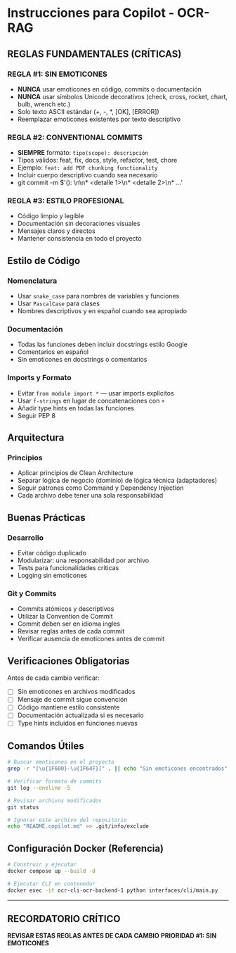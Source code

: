# Instrucciones para Copilot - OCR-RAG

## REGLAS FUNDAMENTALES (CRÍTICAS)

### REGLA #1: SIN EMOTICONES
- **NUNCA** usar emoticones en código, commits o documentación
- **NUNCA** usar símbolos Unicode decorativos (check, cross, rocket, chart, bulb, wrench etc.)
- Solo texto ASCII estándar (+, -, *, [OK], [ERROR])
- Reemplazar emoticones existentes por texto descriptivo

### REGLA #2: CONVENTIONAL COMMITS
- **SIEMPRE** formato: `tipo(scope): descripción`
- Tipos válidos: feat, fix, docs, style, refactor, test, chore
- Ejemplo: `feat: add PDF chunking functionality`
- Incluir cuerpo descriptivo cuando sea necesario
- git commit -m $'<tipo>(<scope>): <resumen>\n\n* <detalle 1>\n* <detalle 2>\n* ...'

### REGLA #3: ESTILO PROFESIONAL
- Código limpio y legible
- Documentación sin decoraciones visuales
- Mensajes claros y directos
- Mantener consistencia en todo el proyecto

## Estilo de Código

### Nomenclatura
- Usar `snake_case` para nombres de variables y funciones
- Usar `PascalCase` para clases
- Nombres descriptivos y en español cuando sea apropiado

### Documentación
- Todas las funciones deben incluir docstrings estilo Google
- Comentarios en español
- Sin emoticones en docstrings o comentarios

### Imports y Formato
- Evitar `from module import *` — usar imports explícitos
- Usar `f-strings` en lugar de concatenaciones con `+`
- Añadir type hints en todas las funciones
- Seguir PEP 8

## Arquitectura

### Principios
- Aplicar principios de Clean Architecture
- Separar lógica de negocio (dominio) de lógica técnica (adaptadores)
- Seguir patrones como Command y Dependency Injection
- Cada archivo debe tener una sola responsabilidad

## Buenas Prácticas

### Desarrollo
- Evitar código duplicado
- Modularizar: una responsabilidad por archivo
- Tests para funcionalidades críticas
- Logging sin emoticones

### Git y Commits
- Commits atómicos y descriptivos
- Utilizar la Convention de Commit
- Commit deben ser en idioma ingles
- Revisar reglas antes de cada commit
- Verificar ausencia de emoticones antes de commit

## Verificaciones Obligatorias

Antes de cada cambio verificar:
- [ ] Sin emoticones en archivos modificados
- [ ] Mensaje de commit sigue convención
- [ ] Código mantiene estilo consistente
- [ ] Documentación actualizada si es necesario
- [ ] Type hints incluidos en funciones nuevas

## Comandos Útiles

```bash
# Buscar emoticones en el proyecto
grep -r "[\u{1F600}-\u{1F64F}]" . || echo "Sin emoticones encontrados"

# Verificar formato de commits
git log --oneline -5

# Revisar archivos modificados
git status

# Ignorar este archivo del repositorio
echo "README.copilot.md" >> .git/info/exclude
```

## Configuración Docker (Referencia)

```bash
# Construir y ejecutar
docker compose up --build -d

# Ejecutar CLI en contenedor
docker exec -it ocr-cli-ocr-backend-1 python interfaces/cli/main.py
```

---

## RECORDATORIO CRÍTICO
**REVISAR ESTAS REGLAS ANTES DE CADA CAMBIO**
**PRIORIDAD #1: SIN EMOTICONES**